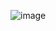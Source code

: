![image](https://github.com/alyysaveleva/exam/assets/131712175/486bea04-4254-4884-8de1-fb8cc35dd5bc)
